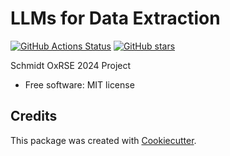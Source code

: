 
# LLMs for Data Extraction


[![GitHub Actions Status](https://github.com/mmore500/llms-for-data-extraction/actions/workflows/CI/badge.svg)](https://github.com/mmore500/llms-for-data-extraction/actions/workflows/ci/)
[![GitHub stars](https://img.shields.io/github/stars/mmore500/llms-for-data-extraction.svg?style=flat-square&logo=github&label=Stars&logoColor=white)](https://github.com/mmore500/llms-for-data-extraction)

Schmidt OxRSE 2024 Project

-   Free software: MIT license


## Credits

This package was created with [Cookiecutter](https://github.com/audreyr/cookiecutter).
